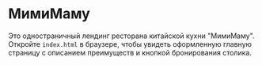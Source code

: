 # МимиМаму

Это одностраничный лендинг ресторана китайской кухни "МимиМаму". Откройте `index.html` в браузере, чтобы увидеть оформленную главную страницу с описанием преимуществ и кнопкой бронирования столика.
